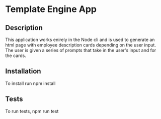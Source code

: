 # Template Engine App

## Description
This application works enirely in the Node cli and is used to generate an html page with employee description cards depending on the user input. The user is given a series of prompts that take in the user's input and for the cards.

## Installation
To install run npm install

## Tests
To run tests, npm run test


